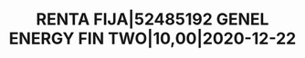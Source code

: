 ---
layout: asset
title: RENTA FIJA|52485192 GENEL ENERGY FIN TWO|10,00|2020-12-22
isin: NO0010710882
---
